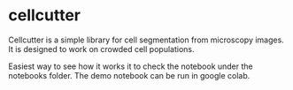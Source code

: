 # cellcutter
Cellcutter is a simple library for cell segmentation from microscopy images. It is designed to work on crowded cell populations.

Easiest way to see how it works it to check the notebook under the notebooks folder. The demo notebook can be run in google colab.
